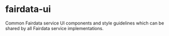 # fairdata-ui
Common Fairdata service UI components and style guidelines which can be shared by all Fairdata service implementations.
